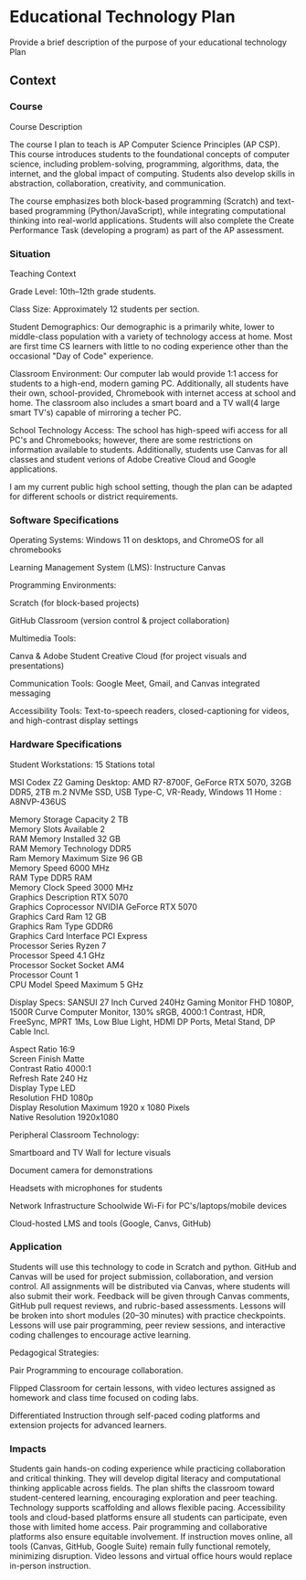 # Educational Technology Plan

Provide a brief description of the purpose of your educational technology Plan

## Context

### Course

Course Description

The course I plan to teach is AP Computer Science Principles (AP CSP). This course introduces students to the foundational concepts of computer science, including problem-solving, programming, algorithms, data, the internet, and the global impact of computing. Students also develop skills in abstraction, collaboration, creativity, and communication.

The course emphasizes both block-based programming (Scratch) and text-based programming (Python/JavaScript), while integrating computational thinking into real-world applications. Students will also complete the Create Performance Task (developing a program) as part of the AP assessment.

### Situation

Teaching Context

Grade Level: 10th–12th grade students.

Class Size: Approximately 12 students per section.

Student Demographics: Our demographic is a primarily white, lower to middle-class population with a variety of technology access at home. Most are first time CS learners with little to no coding experience other than the occasional "Day of Code" experience.

Classroom Environment: Our computer lab would provide 1:1 access for students to a high-end, modern gaming PC. Additionally, all students have their own, school-provided, Chromebook with internet access at school and home. The classroom also includes a smart board and a TV wall(4 large smart TV's) capable of mirroring a techer PC.

School Technology Access: The school has high-speed wifi access for all PC's and Chromebooks; however, there are some restrictions on information available to students. Additionally, students use Canvas for all classes and student verions of Adobe Creative Cloud and Google applications.

I am my current public high school setting, though the plan can be adapted for different schools or district requirements.

### Software Specifications

Operating Systems: Windows 11 on desktops, and ChromeOS for all chromebooks

Learning Management System (LMS): Instructure Canvas

Programming Environments:

Scratch (for block-based projects)

GitHub Classroom (version control & project collaboration)

Multimedia Tools:

Canva & Adobe Student Creative Cloud (for project visuals and presentations)

Communication Tools: Google Meet, Gmail, and Canvas integrated messaging

Accessibility Tools: Text-to-speech readers, closed-captioning for videos, and high-contrast display settings

### Hardware Specifications

Student Workstations: 15 Stations total

MSI Codex Z2 Gaming Desktop: AMD R7-8700F, GeForce RTX 5070, 32GB DDR5, 2TB m.2 NVMe SSD, USB Type-C, VR-Ready, Windows 11 Home : A8NVP-436US

Memory Storage Capacity	2 TB<br/>
Memory Slots Available	2<br/>
RAM Memory Installed	32 GB<br/>
RAM Memory Technology	DDR5<br/>
Ram Memory Maximum Size	96 GB<br/>
Memory Speed	6000 MHz<br/>
RAM Type	DDR5 RAM<br/>
Memory Clock Speed	3000 MHz<br/>
Graphics Description	RTX 5070<br/>
Graphics Coprocessor	NVIDIA GeForce RTX 5070<br/>
Graphics Card Ram	12 GB<br/>
Graphics Ram Type	GDDR6<br/>
Graphics Card Interface	PCI Express<br/>
Processor Series	Ryzen 7<br/>
Processor Speed	4.1 GHz<br/>
Processor Socket	Socket AM4<br/>
Processor Count	1<br/>
CPU Model Speed Maximum	5 GHz<br/>

Display Specs:
SANSUI 27 Inch Curved 240Hz Gaming Monitor FHD 1080P, 1500R Curve Computer Monitor, 130% sRGB, 4000:1 Contrast, HDR, FreeSync, MPRT 1Ms, Low Blue Light, HDMI DP Ports, Metal Stand, DP Cable Incl.

Aspect Ratio	16:9<br/>
Screen Finish	Matte<br/>
Contrast Ratio	4000:1<br/>
Refresh Rate	240 Hz<br/>
Display Type	LED<br/>
Resolution	FHD 1080p<br/>
Display Resolution Maximum	1920 x 1080 Pixels<br/>
Native Resolution	1920x1080<br/>

Peripheral Classroom Technology:

Smartboard and TV Wall for lecture visuals

Document camera for demonstrations

Headsets with microphones for students

Network Infrastructure
Schoolwide Wi-Fi for PC's/laptops/mobile devices

Cloud-hosted LMS and tools (Google, Canvs, GitHub)

### Application

Students will use this technology to code in Scratch and python. GitHub and Canvas will be used for project submission, collaboration, and version control. All assignments will be distributed via Canvas, where students will also submit their work. Feedback will be given through Canvas comments, GitHub pull request reviews, and rubric-based assessments. Lessons will be broken into short modules (20–30 minutes) with practice checkpoints. Lessons will use pair programming, peer review sessions, and interactive coding challenges to encourage active learning.<br/>


Pedagogical Strategies:

Pair Programming to encourage collaboration.

Flipped Classroom for certain lessons, with video lectures assigned as homework and class time focused on coding labs.

Differentiated Instruction through self-paced coding platforms and extension projects for advanced learners.

### Impacts

Students gain hands-on coding experience while practicing collaboration and critical thinking. They will develop digital literacy and computational thinking applicable across fields. The plan shifts the classroom toward student-centered learning, encouraging exploration and peer teaching. Technology supports scaffolding and allows flexible pacing. Accessibility tools and cloud-based platforms ensure all students can participate, even those with limited home access. Pair programming and collaborative platforms also ensure equitable involvement. If instruction moves online, all tools (Canvas, GitHub, Google Suite) remain fully functional remotely, minimizing disruption. Video lessons and virtual office hours would replace in-person instruction.

